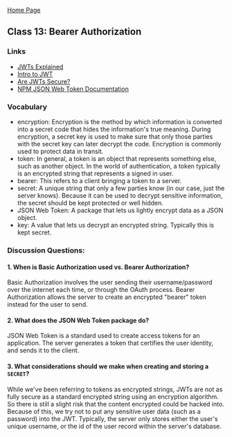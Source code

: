 [Home Page](https://sueduclos.github.io/reading-notes/)

## Class 13: Bearer Authorization

### Links                                                       

- [JWTs Explained](https://www.youtube.com/watch?v=926mknSW9Lo)
- [Intro to JWT](https://jwt.io/introduction/)                
- [Are JWTs Secure?](https://stackoverflow.com/questions/27301557/if-you-can-decode-jwt-how-are-they-secure) 
- [NPM JSON Web Token Documentation](https://www.npmjs.com/package/jsonwebtoken) 

### Vocabulary
- encryption: Encryption is the method by which information is converted into a secret code that hides the information's true meaning. During encryption, a secret key is used to make sure that only those parties with the secret key can later decrypt the code. Encryption is commonly used to protect data in transit. 
- token: In general, a token is an object that represents something else, such as another object. In the world of authentication, a token typically is an encrypted string that represents a signed in user.
- bearer: This refers to a client bringing a token to a server.  
- secret: A unique string that only a few parties know (in our case, just the server knows). Because it can be used to decrypt sensitive information, the secret should be kept protected or well hidden. 
- JSON Web Token: A package that lets us lightly encrypt data as a JSON object. 
- key: A value that lets us decrypt an encrypted string. Typically this is kept secret.

### Discussion Questions:

#### 1. When is Basic Authorization used vs. Bearer Authorization? 
Basic Authorization involves the user sending their username/password over the internet each time, or through the OAuth process. Bearer Authorization allows the server to create an encrypted "bearer" token instead for the user to send.

#### 2. What does the JSON Web Token package do?
JSON Web Token is a standard used to create access tokens for an application. The server generates a token that certifies the user identity, and sends it to the client.

#### 3. What considerations should we make when creating and storing a `SECRET`? 
While we've been referring to tokens as encrypted strings, JWTs are not as fully secure as a standard encrypted string using an encryption algorithm. So there is still a slight risk that the content encrypted could be hacked into. Because of this, we try not to put any sensitive user data (such as a password) into the JWT. Typically, the server only stores either the user's unique username, or the id of the user record within the server's database.
